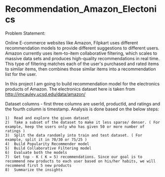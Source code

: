 # Recommendation_Amazon_Electonics

Problem Statement:

   Online E-commerce websites like Amazon, Filpkart uses different recommendation models to provide different suggestions to different users. Amazon currently uses item-to-item collaborative filtering, which scales to massive data sets and produces high-quality recommendations in real time. This type of filtering matches each of the user's purchased and rated items to similar items, then combines those similar items into a recommendation list for the user.
   
  In this project I am going to build recommendation model for the electronics products of Amazon. The electronics dataset here is taken from http://jmcauley.ucsd.edu/data/amazon/

Dataset columns - first three columns are userId, productId, and ratings and the fourth column is timestamp. 
Analysis is done based on the below steps:

    1)  Read and explore the given dataset
    2)  Take a subset of the dataset to make it less sparse/ denser. ( For example, keep the users only who has given 50 or more number of ratings )
    3)  Split the data randomly into train and test dataset. ( For example, split it in 70/30 or 75/25 )
    4)  Build Popularity Recommender model
    5)  Build Collaborative Filtering model
    6)  Evaluate both the models 
    7)  Get top - K ( K = 5) recommendations. Since our goal is to recommend new products to each user based on his/her habits, we will recommend first 5 new products
    8)  Summarize the insights

